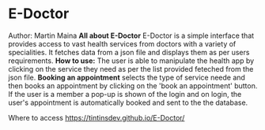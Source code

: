 # E-Doctor
Author: Martin Maina
**All about E-Doctor**
E-Doctor is a simple interface that provides access to vast health services from doctors with a variety of specialities.
It fetches data from a json file and displays them as per users requirements.
**How to use:**
The user is able to manipulate the health app by clicking on the service they need as per the list provided feteched from the json file.
**Booking an appointment**
selects the type of service neede and then books an appointment by clicking on the 'book an appointment' button.
 If the user is a member a pop-up is shown of the login and on login, the user's appointment is automatically booked  and sent to the the database.

Where to access https://tintinsdev.github.io/E-Doctor/
